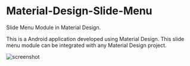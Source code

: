 # Material-Design-Slide-Menu
Slide Menu Module in Material Design. 

This is a Android application developed using Material Design. This slide menu module can be integrated with any Material Design project.

![screenshot](https://github.com/abilaashsai/Material-Design-Slide-Menu/blob/master/screenshot.jpg "Screenshot")

